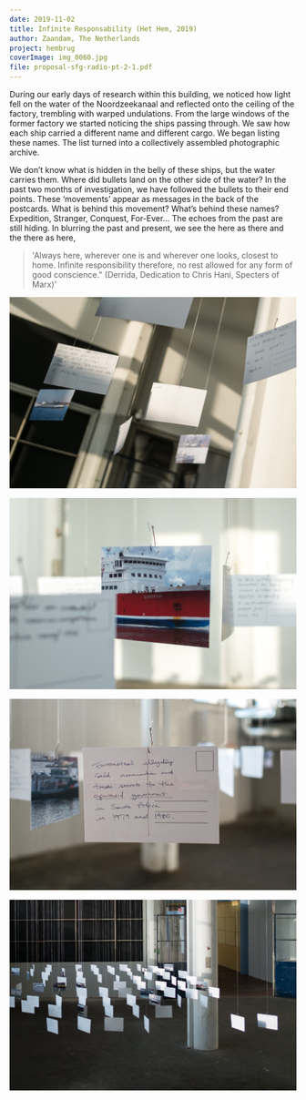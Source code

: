 ```yaml
---
date: 2019-11-02
title: Infinite Responsability (Het Hem, 2019)
author: Zaandam, The Netherlands
project: hembrug
coverImage: img_0060.jpg
file: proposal-sfg-radio-pt-2-1.pdf
---
```

During our early days of research within this building, we noticed how light fell on the water of the Noordzeekanaal and reflected onto the ceiling of the factory, trembling with warped undulations. From the large windows of the former factory we started noticing the ships passing through. We saw how each ship carried a different name and different cargo. We began listing these names. The list turned into a collectively assembled photographic archive.

We don’t know what is hidden in the belly of these ships, but the water carries them. Where did bullets land on the other side of the water? In the past two months of investigation, we have followed the bullets to their end points. These ‘movements’ appear as messages in the back of the postcards. What is behind this movement? What’s behind these names? Expedition, Stranger, Conquest, For-Ever... The echoes from the past are still hiding. In blurring the past and present, we see the here as there and the there as here,

> 'Always here, wherever one is and wherever one looks, closest to home. Infinite responsibility therefore, no rest allowed for any form of good conscience." (Derrida, Dedication to Chris Hani, Specters of Marx)'

![alt text](img_0068.jpg "title")

![](img_0062.jpg)

![](img_0057.jpg)

![](img_0067.jpg)